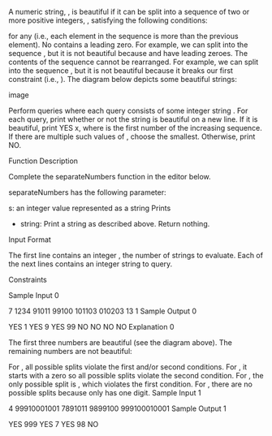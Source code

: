A numeric string, , is beautiful if it can be split into a sequence of two or more positive integers, , satisfying the following conditions:

 for any  (i.e., each element in the sequence is  more than the previous element).
No  contains a leading zero. For example, we can split  into the sequence , but it is not beautiful because  and  have leading zeroes.
The contents of the sequence cannot be rearranged. For example, we can split  into the sequence , but it is not beautiful because it breaks our first constraint (i.e., ).
The diagram below depicts some beautiful strings:

image

Perform  queries where each query consists of some integer string . For each query, print whether or not the string is beautiful on a new line. If it is beautiful, print YES x, where  is the first number of the increasing sequence. If there are multiple such values of , choose the smallest. Otherwise, print NO.

Function Description

Complete the separateNumbers function in the editor below.

separateNumbers has the following parameter:

s: an integer value represented as a string
Prints
- string: Print a string as described above. Return nothing.

Input Format

The first line contains an integer , the number of strings to evaluate.
Each of the next  lines contains an integer string  to query.

Constraints

Sample Input 0

7
1234
91011
99100
101103
010203
13
1
Sample Output 0

YES 1
YES 9
YES 99
NO
NO
NO
NO
Explanation 0

The first three numbers are beautiful (see the diagram above). The remaining numbers are not beautiful:

For , all possible splits violate the first and/or second conditions.
For , it starts with a zero so all possible splits violate the second condition.
For , the only possible split is , which violates the first condition.
For , there are no possible splits because  only has one digit.
Sample Input 1

4
99910001001
7891011
9899100
999100010001
Sample Output 1

YES 999
YES 7
YES 98
NO